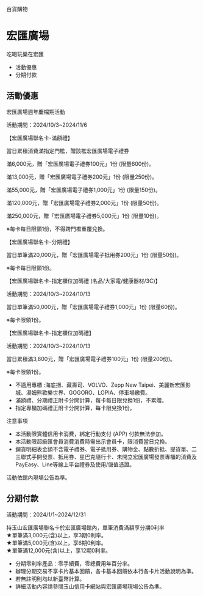 百貨購物

# 宏匯廣場  

吃喝玩樂在宏匯

  * 活動優惠
  * 分期付款

## 活動優惠

宏匯廣場週年慶檔期活動

活動期間：2024/10/3~2024/11/6

【宏匯廣場聯名卡-滿額禮】

當日累積消費滿指定門檻，贈該檻宏匯廣場電子禮券

滿6,000元，贈「宏匯廣場電子禮券100元」1份 (限量600份)。

滿13,000元，贈「宏匯廣場電子禮券200元」1份 (限量250份)。

滿55,000元，贈「宏匯廣場電子禮券1,000元」1份 (限量150份)。

滿120,000元，贈「宏匯廣場電子禮券2,000元」1份 (限量50份)。

滿250,000元，贈「宏匯廣場電子禮券5,000元」1份 (限量10份)。

※每卡每日限領1份，不得跨門檻重覆兌換。

【宏匯廣場聯名卡-分期禮】

當日單筆滿20,000元，贈「宏匯廣場電子抵用券200元」1份 (限量50份)。

※每卡每日限領1份。

【宏匯廣場聯名卡-指定櫃位加碼禮 (名品/大家電/健康器材/3C)】

活動期間：2024/10/3~2024/10/13

當日單筆滿50,000元，贈「宏匯廣場電子禮券1,000元」1份 (限量60份)。

※每卡限領1份。

【宏匯廣場聯名卡-指定櫃位加碼禮】

活動期間：2024/10/3~2024/10/13

當日累積滿3,800元，贈「宏匯廣場電子禮券100元」1份 (限量200份)。

※每卡限領1份。

  * 不適用專櫃 :海底撈、藏壽司、VOLVO、Zepp New Taipei、美麗新宏匯影城、湯姆熊歡樂世界、GOGORO、LOPIA、停車場繳費。
  * 滿額禮、分期禮正附卡分開計算，每卡每日限兌換1份，不累贈。
  * 指定專櫃加碼禮正附卡分開計算，每卡限兌換1份。

注意事項

  * 本活動限實體信用卡消費，綁定行動支付 (APP) 付款無法參加。
  * 本活動限超級匯會員消費消費時需出示會員卡，限消費當日兌換。
  * 銷貨明細表金額不含電子禮券、電子抵用券、購物金、點數折抵、提貨單、二三聯式手開發票、抵用券、星巴克隨行卡、未開立宏匯廣場發票專櫃的消費及PayEasy、Line等線上平台禮券及使用/儲值憑證。

活動依館內現場公告為準。

## 分期付款

活動期間：2024/1/1~2024/12/31  

持玉山宏匯廣場聯名卡於宏匯廣場館內，單筆消費滿額享分期0利率  
★單筆滿3,000元(含)以上，享3期0利率。  
★單筆滿5,000元(含)以上，享6期0利率。  
★單筆滿12,000元(含)以上，享12期0利率。

  

  * 分期零利率產品：零手續費，零總費用年百分率。
  * 辦理分期交易不享卡片基本回饋，各卡基本回饋依本行各卡片活動說明為準。
  * 若無註明則均以新臺幣計算。
  * 詳細活動內容請參閱玉山信用卡網站與宏匯廣場現場公告為準。

